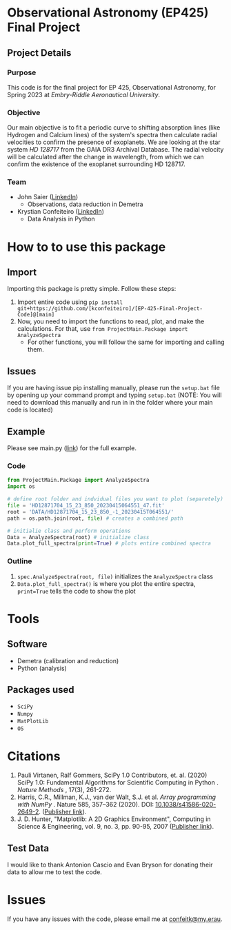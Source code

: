 # Observational Astronomy (EP425) Final Project

## Project Details

### Purpose

This code is for the final project for EP 425, Observational Astronomy, for Spring 2023 at *Embry-Riddle Aeronautical University*.

### Objective

Our main objective is to fit a periodic curve to shifting absorption lines (like Hydrogen and Calcium lines) of the system's spectra then calculate radial velocities to confirm the presence of exoplanets. We are looking at the star system *HD 128717* from the GAIA DR3 Archival Database. The radial velocity will be calculated after the change in wavelength, from which we can confirm the existence of the exoplanet surrounding HD 128717.

### Team

* John Saier ([LinkedIn](https://www.linkedin.com/in/jonathan-saier/))
  * Observations, data reduction in Demetra
* Krystian Confeiteiro ([LinkedIn](https://www.linkedin.com/in/kconfeiteiro))
  * Data Analysis in Python

# How to to use this package

## Import

Importing this package is pretty simple. Follow these steps:

1. Import entire code using `pip install git+https://github.com/[kconfeiteiro]/[EP-425-Final-Project-Code]@[main]`
2. Now, you need to import the functions to read, plot, and make the calculations. For that, use `from ProjectMain.Package import AnalyzeSpectra`
   * For other functions, you will follow the same for importing and calling them.

## Issues

If you are having issue pip installing manually, please run the `setup.bat` file by opening up your command prompt and typing `setup.bat` (NOTE: You will need to download this manually and run in in the folder where your main code is located)

## Example

Please see main.py ([link](https://github.com/kconfeiteiro/EP-425-Final-Project-Code/blob/main/main.py)) for the full example.

### Code

```python
from ProjectMain.Package import AnalyzeSpectra
import os

# define root folder and indvidual files you want to plot (separetely)
file = 'HD12871704_15_23_850_20230415064551_47.fit'
root = 'DATA/HD12871704_15_23_850_-1_20230415T064551/'
path = os.path.join(root, file) # creates a combined path

# initialie class and perform operations
Data = AnalyzeSpectra(root) # initialize class
Data.plot_full_spectra(print=True) # plots entire combined spectra
```

### Outline

1. `spec.AnalyzeSpectra(root, file)` initializes the `AnalyzeSpectra` class
2. `Data.plot_full_spectra()` is where you plot the entire spectra, `print=True` tells the code to show the plot

# Tools

## Software

* Demetra (calibration and reduction)
* Python (analysis)

## Packages used

* `SciPy`
* `Numpy`
* `MatPlotLib`
* `OS`

# Citations

1. Pauli Virtanen, Ralf Gommers, SciPy 1.0 Contributors, et. al. (2020)  SciPy 1.0: Fundamental Algorithms for Scientific Computing in Python .  *Nature Methods* , 17(3), 261-272.
2. Harris, C.R., Millman, K.J., van der Walt, S.J. et al.  *Array programming with NumPy* . Nature 585, 357–362 (2020). DOI: [10.1038/s41586-020-2649-2](https://doi.org/10.1038/s41586-020-2649-2). ([Publisher link](https://www.nature.com/articles/s41586-020-2649-2)).
3. J. D. Hunter, "Matplotlib: A 2D Graphics Environment", Computing in Science & Engineering, vol. 9, no. 3, pp. 90-95, 2007 ([Publisher link](https://doi.org/10.1109/MCSE.2007.55)).

## Test Data

I would like to thank Antonion Cascio and Evan Bryson for donating their data to allow me to test the code. 

# Issues

If you have any issues with the code, please email me at [confeitk@my.erau](mailto:confeitk@my.erau.edu).
